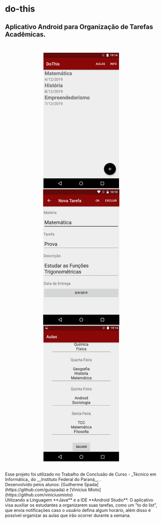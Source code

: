 # do-this
 Aplicativo Android para Organização de Tarefas Acadêmicas.
---
<br>
<p align="center">
  <img src="https://github.com/viniciusmioto/portfolio/blob/master/img/prints/dothis-2.png" width="250" title="tela inicial">
  <img src="https://github.com/viniciusmioto/portfolio/blob/master/img/prints/do-this.jpg" width="252" title="tarefas">
  <img src="https://github.com/viniciusmioto/portfolio/blob/master/img/prints/dothis-3.png" width="250" title="tarefas">
</p>
<br>
Esse projeto foi utilizado no Trabalho de Conclusão de Curso - _Técnico em Informática_ do __Instituto Federal do Paraná__ .<br>
Desenvolvido pelos alunos: [Guilherme Spada](https://github.com/guispada) e [Vinícius Mioto](https://github.com/viniciusmioto)<br>
Utilizando a Linguagem **Java** e a IDE **Android Studio**. O aplicativo visa auxiliar os estudantes a organizarem suas tarefas, como um "to do list", que envia notificações caso o usuário defina algum horário, além disso é possível organizar as aulas que irão ocorrer durante a semana.
